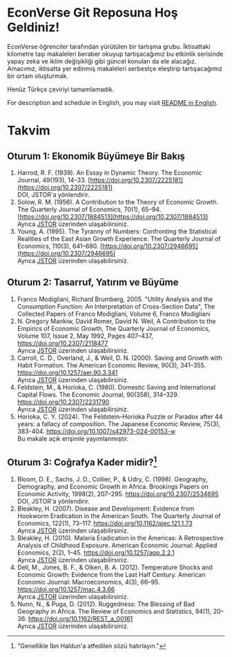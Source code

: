 # EconVerse Git Reposuna Hoş Geldiniz!

EconVerse öğrenciler tarafından yürütülen bir tartışma grubu. İktisattaki kilometre taşı makaleleri beraber okuyup tartışacağımız bu etkinlik serisinde yapay zeka ve iklim değişikliği gibi güncel konuları da ele alacağız. Amacımız, iktisatta yer edinmiş makaleleri serbestçe eleştirip tartışacağımız bir ortam oluşturmak.

Henüz Türkçe çeviriyi tamamlamadık.

For description and schedule in English, you may visit [README in English](README_en.md).

# Takvim

## Oturum 1: Ekonomik Büyümeye Bir Bakış

1. Harrod, R. F. (1939). An Essay in Dynamic Theory. The Economic Journal, 49(193), 14–33. [https://doi.org/10.2307/2225181](https://doi.org/10.2307/2225181)  
   DOI, JSTOR'a yönlendirir.
2. Solow, R. M. (1956). A Contribution to the Theory of Economic Growth. The Quarterly Journal of Economics, 70(1), 65–94. [https://doi.org/10.2307/1884513](https://doi.org/10.2307/1884513)  
   Ayrıca [JSTOR](https://www.jstor.org/stable/1884513) üzerinden ulaşabilirsiniz.
3. Young, A. (1995). The Tyranny of Numbers: Confronting the Statistical Realities of the East Asian Growth Experience. The Quarterly Journal of Economics, 110(3), 641–680. [https://doi.org/10.2307/2946695](https://doi.org/10.2307/2946695)  
   Ayrıca [JSTOR](https://www.jstor.org/stable/1884513) üzerinden ulaşabilirsiniz.

## Oturum 2: Tasarruf, Yatırım ve Büyüme

1. Franco Modigliani, Richard Brumberg, 2005. "Utility Analysis and the Consumption Function: An Interpretation of Cross-Section Data", The Collected Papers of Franco Modigliani, Volume 6, Franco Modigliani
2. N. Gregory Mankiw, David Romer, David N. Weil, A Contribution to the Empirics of Economic Growth, The Quarterly Journal of Economics, Volume 107, Issue 2, May 1992, Pages 407–437, https://doi.org/10.2307/2118477  
  Ayrıca [JSTOR](https://www.jstor.org/stable/2118477) üzerinden ulaşabilirsiniz.
3. Carroll, C. D., Overland, J., & Weil, D. N. (2000). Saving and Growth with Habit Formation. The American Economic Review, 90(3), 341–355. https://doi.org/10.1257/aer.90.3.341  
  Ayrıca [JSTOR](http://www.jstor.org/stable/117332) üzerinden ulaşabilirsiniz.
4. Feldstein, M., & Horioka, C. (1980). Domestic Saving and International Capital Flows. The Economic Journal, 90(358), 314–329. https://doi.org/10.2307/2231790   
  Ayrıca [JSTOR](https://www.jstor.org/stable/2231790) üzerinden ulaşabilirsiniz.
5. Horioka, C. Y. (2024). The Feldstein–Horioka Puzzle or Paradox after 44 years: a fallacy of composition. The Japanese Economic Review, 75(3), 383-404. https://doi.org/10.1007/s42973-024-00153-w  
  Bu makale açık erişimle yayımlanmıştır.

  ## Oturum 3: Coğrafya Kader midir?[^1]

1. Bloom, D. E., Sachs, J. D., Collier, P., & Udry, C. (1998). Geography, Demography, and Economic Growth in Africa. Brookings Papers on Economic Activity, 1998(2), 207–295. https://doi.org/10.2307/2534695             
  DOI, JSTOR'a yönlendirir.  
2. Bleakley, H. (2007). Disease and Development: Evidence from Hookworm Eradication in the American South. The Quarterly Journal of Economics, 122(1), 73–117. https://doi.org/10.1162/qjec.121.1.73  
 Ayrıca [JSTOR](https://www.jstor.org/stable/25098838) üzerinden ulaşabilirsiniz.
3. Bleakley, H. (2010). Malaria Eradication in the Americas: A Retrospective Analysis of Childhood Exposure. American Economic Journal: Applied Economics, 2(2), 1–45. https://doi.org/10.1257/app.2.2.1  
  Ayrıca [JSTOR](https://www.jstor.org/stable/25760204) üzerinden ulaşabilirsiniz.
4. Dell, M., Jones, B. F., & Olken, B. A. (2012). Temperature Shocks and Economic Growth: Evidence from the Last Half Century. American Economic Journal: Macroeconomics, 4(3), 66–95. https://doi.org/10.1257/mac.4.3.66  
  Ayrıca [JSTOR](https://www.jstor.org/stable/23269794) üzerinden ulaşabilirsiniz.
5. Nunn, N., & Puga, D. (2012). Ruggedness: The Blessing of Bad Geography in Africa. The Review of Economics and Statistics, 94(1), 20–36. https://doi.org/10.1162/REST_a_00161  
  Ayrıca [JSTOR](https://www.jstor.org/stable/41349158) üzerinden ulaşabilirsiniz.  
  
  [^1]: "Genellikle İbn Haldun'a atfedilen sözü hatırlayın."